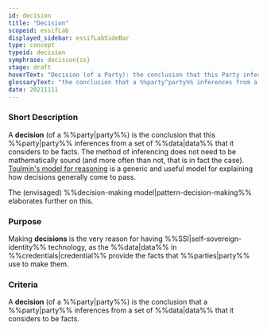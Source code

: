 ```yaml
---
id: decision
title: "Decision"
scopeid: essifLab
displayed_sidebar: essifLabSideBar
type: concept
typeid: decision
symphrase: decision{ss}
stage: draft
hoverText: "Decision (of a Party): the conclusion that this Party inferences from a set of Data that it considers to be facts."
glossaryText: "the conclusion that a %%party^party%% inferences from a set of %%data^data%% that it considers to be facts."
date: 20211111
---
```


### Short Description
A **decision** (of a %%party|party%%) is the conclusion that this %%party|party%% inferences from a set of %%data|data%% that it considers to be facts. The method of inferencing does not need to be mathematically sound (and more often than not, that is in fact the case). [Toulmin's model for reasoning](https://www.cambridge.org/core/books/uses-of-argument/26CF801BC12004587B66778297D5567C) is a generic and useful model for explaining how decisions generally come to pass.

The (envisaged) %%decision-making model|pattern-decision-making%% elaborates further on this.

### Purpose
Making **decisions** is the very reason for having %%SSI|self-sovereign-identity%% technology, as the %%data|data%% in %%credentials|credential%% provide the facts that %%parties|party%% use to make them.

### Criteria
A **decision** (of a %%party|party%%) is the conclusion that a %%party|party%% inferences from a set of %%data|data%% that it considers to be facts.
